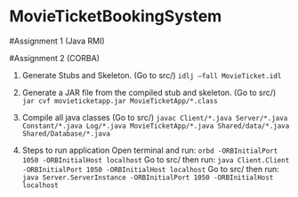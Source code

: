 # MovieTicketBookingSystem
#Assignment 1 (Java RMI)

#Assignment 2 (CORBA)
1. Generate Stubs and Skeleton. (Go to src/)
  ```idlj –fall MovieTicket.idl```
  
3. Generate a JAR file from the compiled stub and skeleton. (Go to src/)
  ```jar cvf movieticketapp.jar MovieTicketApp/*.class```
  
2. Compile all java classes (Go to src/)
  ```javac Client/*.java Server/*.java Constant/*.java Log/*.java MovieTicketApp/*.java Shared/data/*.java Shared/Database/*.java```

2. Steps to run application
   Open terminal and run: ```orbd -ORBInitialPort 1050 -ORBInitialHost localhost```
   Go to src/ then run: ```java Client.Client -ORBInitialPort 1050 -ORBInitialHost localhost```
   Go to src/ then run: ```java Server.ServerInstance -ORBInitialPort 1050 -ORBInitialHost localhost```
